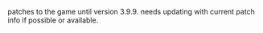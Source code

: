 patches to the game until version 3.9.9. needs updating with current
patch info if possible or available.